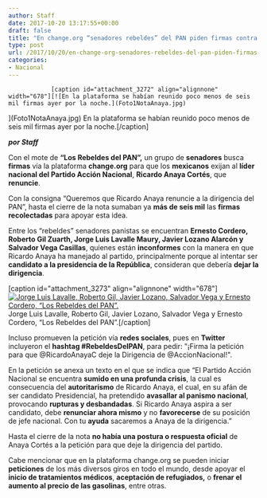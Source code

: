 ```yaml
---
author: Staff
date: 2017-10-20 13:17:55+00:00
draft: false
title: "En change.org “senadores rebeldes” del PAN piden firmas contra Anaya"
type: post
url: /2017/10/20/en-change-org-senadores-rebeldes-del-pan-piden-firmas-contra-anaya/
categories:
- Nacional
---
```



				[caption id="attachment_3272" align="alignnone" width="678"][![En la plataforma se habían reunido poco menos de seis mil firmas ayer por la noche.](Foto1NotaAnaya.jpg)
](Foto1NotaAnaya.jpg) En la plataforma se habían reunido poco menos de seis mil firmas ayer por la noche.[/caption]

_**por Staff**_

Con el mote de **“Los Rebeldes del PAN”,** un grupo de **senadores** busca **firmas** vía la plataforma **change.org** para que los **mexicanos** exijan al **líder nacional del Partido Acción Nacional**, **Ricardo Anaya Cortés**, que **renuncie**.

Con la consigna “Queremos que Ricardo Anaya renuncie a la dirigencia del PAN”, hasta el cierre de la nota sumaban ya **más de seis mil** las **firmas recolectadas** para apoyar esta idea.

Entre los “rebeldes” senadores panistas se encuentran **Ernesto Cordero, Roberto Gil Zuarth, Jorge Luis Lavalle Maury, Javier Lozano Alarcón y Salvador Vega Casillas**, quienes están **inconformes** con la manera en que Ricardo Anaya ha manejado al partido, principalmente porque al intentar ser **candidato a la presidencia de la República**, consideran que debería **dejar la dirigencia**.

[caption id="attachment_3273" align="alignnone" width="678"][![Jorge Luis Lavalle, Roberto Gil, Javier Lozano, Salvador Vega y Ernesto Cordero, “Los Rebeldes del PAN”.](Foto2NotaAnaya.jpg)
](Foto2NotaAnaya.jpg) Jorge Luis Lavalle, Roberto Gil, Javier Lozano, Salvador Vega y Ernesto Cordero, “Los Rebeldes del PAN”.[/caption]

Incluso promueven la petición vía **redes sociales**, pues en **Twitter** incluyeron el **hashtag #RebeldesDelPAN**, para pedir: "¡Firma la petición para que @RicardoAnayaC deje la Dirigencia de @AccionNacional!".

En la petición se anexa un texto en el que se indica que “El Partido Acción Nacional se encuentra **sumido en una profunda crisis**, la cual es consecuencia del **autoritarismo** de Ricardo Anaya, el cual, en su afán de ser candidato Presidencial, ha pretendido **avasallar al panismo nacional**, provocando **rupturas y desbandadas**. Si Ricardo Anaya aspira a ser candidato, debe **renunciar ahora mismo** y no **favorecerse** de su posición de jefe nacional. Con tu **ayuda** sacaremos a Anaya de la dirigencia.”

Hasta el cierre de la nota **no había una postura o respuesta oficial** de Anaya Cortés a la petición para que deje la dirigencia del partido.

Cabe mencionar que en la plataforma change.org se pueden iniciar **peticiones** de los más diversos giros en todo el mundo, desde apoyar el **inicio de tratamientos médicos**, **aceptación de refugiados,** o **frenar el aumento al precio de las gasolinas**, entre otras.		
